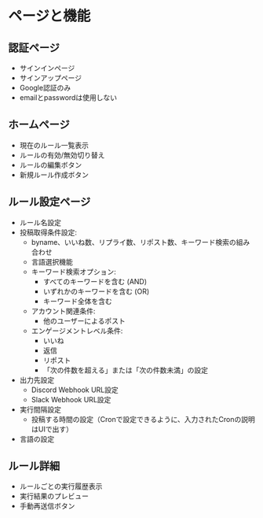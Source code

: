 # ページと機能

## 認証ページ
- サインインページ
- サインアップページ
- Google認証のみ
- emailとpasswordは使用しない

## ホームページ
- 現在のルール一覧表示
- ルールの有効/無効切り替え
- ルールの編集ボタン
- 新規ルール作成ボタン

## ルール設定ページ
- ルール名設定
- 投稿取得条件設定: 
  - byname、いいね数、リプライ数、リポスト数、キーワード検索の組み合わせ
  - 言語選択機能
  - キーワード検索オプション:
    - すべてのキーワードを含む (AND)
    - いずれかのキーワードを含む (OR)
    - キーワード全体を含む
  - アカウント関連条件:
    - 他のユーザーによるポスト
  - エンゲージメントレベル条件:
    - いいね
    - 返信
    - リポスト
    - 「次の件数を超える」または「次の件数未満」の設定
- 出力先設定
  - Discord Webhook URL設定
  - Slack Webhook URL設定
- 実行間隔設定
  - 投稿する時間の設定（Cronで設定できるように、入力されたCronの説明はUIで出す）
- 言語の設定

## ルール詳細
- ルールごとの実行履歴表示
- 実行結果のプレビュー
- 手動再送信ボタン